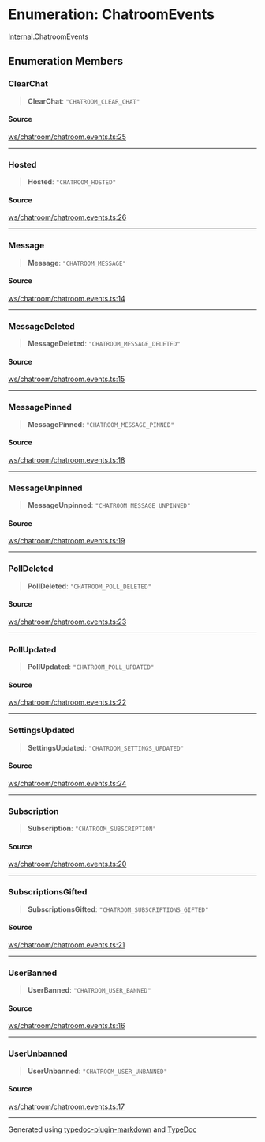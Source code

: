 # Enumeration: ChatroomEvents

[Internal](../index.md).ChatroomEvents

## Enumeration Members

### ClearChat

> **ClearChat**: `"CHATROOM_CLEAR_CHAT"`

#### Source

[ws/chatroom/chatroom.events.ts:25](https://github.com/zSoulweaver/kient/blob/cb3a38e/src/ws/chatroom/chatroom.events.ts#L25)

***

### Hosted

> **Hosted**: `"CHATROOM_HOSTED"`

#### Source

[ws/chatroom/chatroom.events.ts:26](https://github.com/zSoulweaver/kient/blob/cb3a38e/src/ws/chatroom/chatroom.events.ts#L26)

***

### Message

> **Message**: `"CHATROOM_MESSAGE"`

#### Source

[ws/chatroom/chatroom.events.ts:14](https://github.com/zSoulweaver/kient/blob/cb3a38e/src/ws/chatroom/chatroom.events.ts#L14)

***

### MessageDeleted

> **MessageDeleted**: `"CHATROOM_MESSAGE_DELETED"`

#### Source

[ws/chatroom/chatroom.events.ts:15](https://github.com/zSoulweaver/kient/blob/cb3a38e/src/ws/chatroom/chatroom.events.ts#L15)

***

### MessagePinned

> **MessagePinned**: `"CHATROOM_MESSAGE_PINNED"`

#### Source

[ws/chatroom/chatroom.events.ts:18](https://github.com/zSoulweaver/kient/blob/cb3a38e/src/ws/chatroom/chatroom.events.ts#L18)

***

### MessageUnpinned

> **MessageUnpinned**: `"CHATROOM_MESSAGE_UNPINNED"`

#### Source

[ws/chatroom/chatroom.events.ts:19](https://github.com/zSoulweaver/kient/blob/cb3a38e/src/ws/chatroom/chatroom.events.ts#L19)

***

### PollDeleted

> **PollDeleted**: `"CHATROOM_POLL_DELETED"`

#### Source

[ws/chatroom/chatroom.events.ts:23](https://github.com/zSoulweaver/kient/blob/cb3a38e/src/ws/chatroom/chatroom.events.ts#L23)

***

### PollUpdated

> **PollUpdated**: `"CHATROOM_POLL_UPDATED"`

#### Source

[ws/chatroom/chatroom.events.ts:22](https://github.com/zSoulweaver/kient/blob/cb3a38e/src/ws/chatroom/chatroom.events.ts#L22)

***

### SettingsUpdated

> **SettingsUpdated**: `"CHATROOM_SETTINGS_UPDATED"`

#### Source

[ws/chatroom/chatroom.events.ts:24](https://github.com/zSoulweaver/kient/blob/cb3a38e/src/ws/chatroom/chatroom.events.ts#L24)

***

### Subscription

> **Subscription**: `"CHATROOM_SUBSCRIPTION"`

#### Source

[ws/chatroom/chatroom.events.ts:20](https://github.com/zSoulweaver/kient/blob/cb3a38e/src/ws/chatroom/chatroom.events.ts#L20)

***

### SubscriptionsGifted

> **SubscriptionsGifted**: `"CHATROOM_SUBSCRIPTIONS_GIFTED"`

#### Source

[ws/chatroom/chatroom.events.ts:21](https://github.com/zSoulweaver/kient/blob/cb3a38e/src/ws/chatroom/chatroom.events.ts#L21)

***

### UserBanned

> **UserBanned**: `"CHATROOM_USER_BANNED"`

#### Source

[ws/chatroom/chatroom.events.ts:16](https://github.com/zSoulweaver/kient/blob/cb3a38e/src/ws/chatroom/chatroom.events.ts#L16)

***

### UserUnbanned

> **UserUnbanned**: `"CHATROOM_USER_UNBANNED"`

#### Source

[ws/chatroom/chatroom.events.ts:17](https://github.com/zSoulweaver/kient/blob/cb3a38e/src/ws/chatroom/chatroom.events.ts#L17)

***

Generated using [typedoc-plugin-markdown](https://www.npmjs.com/package/typedoc-plugin-markdown) and [TypeDoc](https://typedoc.org/)

